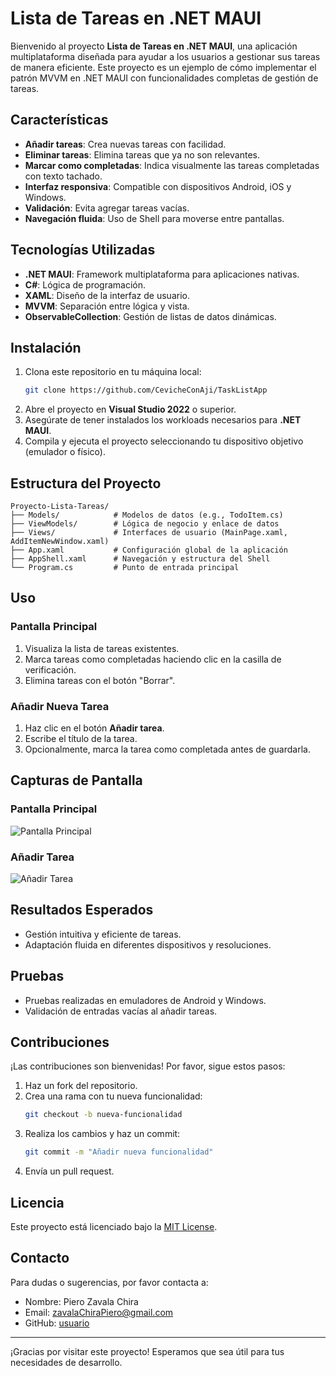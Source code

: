 # Lista de Tareas en .NET MAUI

Bienvenido al proyecto **Lista de Tareas en .NET MAUI**, una aplicación multiplataforma diseñada para ayudar a los usuarios a gestionar sus tareas de manera eficiente. Este proyecto es un ejemplo de cómo implementar el patrón MVVM en .NET MAUI con funcionalidades completas de gestión de tareas.

## Características

- **Añadir tareas**: Crea nuevas tareas con facilidad.
- **Eliminar tareas**: Elimina tareas que ya no son relevantes.
- **Marcar como completadas**: Indica visualmente las tareas completadas con texto tachado.
- **Interfaz responsiva**: Compatible con dispositivos Android, iOS y Windows.
- **Validación**: Evita agregar tareas vacías.
- **Navegación fluida**: Uso de Shell para moverse entre pantallas.

## Tecnologías Utilizadas

- **.NET MAUI**: Framework multiplataforma para aplicaciones nativas.
- **C#**: Lógica de programación.
- **XAML**: Diseño de la interfaz de usuario.
- **MVVM**: Separación entre lógica y vista.
- **ObservableCollection**: Gestión de listas de datos dinámicas.

## Instalación

1. Clona este repositorio en tu máquina local:
   ```bash
   git clone https://github.com/CevicheConAji/TaskListApp
   ```
2. Abre el proyecto en **Visual Studio 2022** o superior.
3. Asegúrate de tener instalados los workloads necesarios para **.NET MAUI**.
4. Compila y ejecuta el proyecto seleccionando tu dispositivo objetivo (emulador o físico).

## Estructura del Proyecto

```plaintext
Proyecto-Lista-Tareas/
├── Models/            # Modelos de datos (e.g., TodoItem.cs)
├── ViewModels/        # Lógica de negocio y enlace de datos
├── Views/             # Interfaces de usuario (MainPage.xaml, AddItemNewWindow.xaml)
├── App.xaml           # Configuración global de la aplicación
├── AppShell.xaml      # Navegación y estructura del Shell
└── Program.cs         # Punto de entrada principal
```

## Uso

### Pantalla Principal
1. Visualiza la lista de tareas existentes.
2. Marca tareas como completadas haciendo clic en la casilla de verificación.
3. Elimina tareas con el botón "Borrar".

### Añadir Nueva Tarea
1. Haz clic en el botón **Añadir tarea**.
2. Escribe el título de la tarea.
3. Opcionalmente, marca la tarea como completada antes de guardarla.

## Capturas de Pantalla

### Pantalla Principal
![Pantalla Principal](ruta/a/la/captura_principal.png)

### Añadir Tarea
![Añadir Tarea](ruta/a/la/captura_añadir_tarea.png)

## Resultados Esperados

- Gestión intuitiva y eficiente de tareas.
- Adaptación fluida en diferentes dispositivos y resoluciones.

## Pruebas

- Pruebas realizadas en emuladores de Android y Windows.
- Validación de entradas vacías al añadir tareas.

## Contribuciones

¡Las contribuciones son bienvenidas! Por favor, sigue estos pasos:

1. Haz un fork del repositorio.
2. Crea una rama con tu nueva funcionalidad:
   ```bash
   git checkout -b nueva-funcionalidad
   ```
3. Realiza los cambios y haz un commit:
   ```bash
   git commit -m "Añadir nueva funcionalidad"
   ```
4. Envía un pull request.

## Licencia

Este proyecto está licenciado bajo la [MIT License](LICENSE).

## Contacto

Para dudas o sugerencias, por favor contacta a:

- Nombre: Piero Zavala Chira
- Email: zavalaChiraPiero@gmail.com
- GitHub: [usuario](https://github.com/CevicheConAji)

---

¡Gracias por visitar este proyecto! Esperamos que sea útil para tus necesidades de desarrollo.

